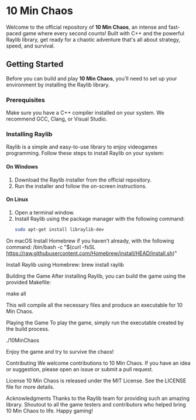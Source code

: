 # 10 Min Chaos

Welcome to the official repository of **10 Min Chaos**, an intense and fast-paced game where every second counts! Built with C++ and the powerful Raylib library, get ready for a chaotic adventure that's all about strategy, speed, and survival.

## Getting Started

Before you can build and play **10 Min Chaos**, you'll need to set up your environment by installing the Raylib library.

### Prerequisites

Make sure you have a C++ compiler installed on your system. We recommend GCC, Clang, or Visual Studio.

### Installing Raylib

Raylib is a simple and easy-to-use library to enjoy videogames programming. Follow these steps to install Raylib on your system:

#### On Windows

1. Download the Raylib installer from the official repository.
2. Run the installer and follow the on-screen instructions.

#### On Linux

1. Open a terminal window.
2. Install Raylib using the package manager with the following command:
   ```bash
   sudo apt-get install libraylib-dev

On macOS
Install Homebrew if you haven’t already, with the following command:
/bin/bash -c "$(curl -fsSL https://raw.githubusercontent.com/Homebrew/install/HEAD/install.sh)"

Install Raylib using Homebrew:
brew install raylib

Building the Game
After installing Raylib, you can build the game using the provided Makefile:

make all

This will compile all the necessary files and produce an executable for 10 Min Chaos.

Playing the Game
To play the game, simply run the executable created by the build process.

./10MinChaos

Enjoy the game and try to survive the chaos!

Contributing
We welcome contributions to 10 Min Chaos. If you have an idea or suggestion, please open an issue or submit a pull request.

License
10 Min Chaos is released under the MIT License. See the LICENSE file for more details.

Acknowledgments
Thanks to the Raylib team for providing such an amazing library.
Shoutout to all the game testers and contributors who helped bring 10 Min Chaos to life.
Happy gaming!

